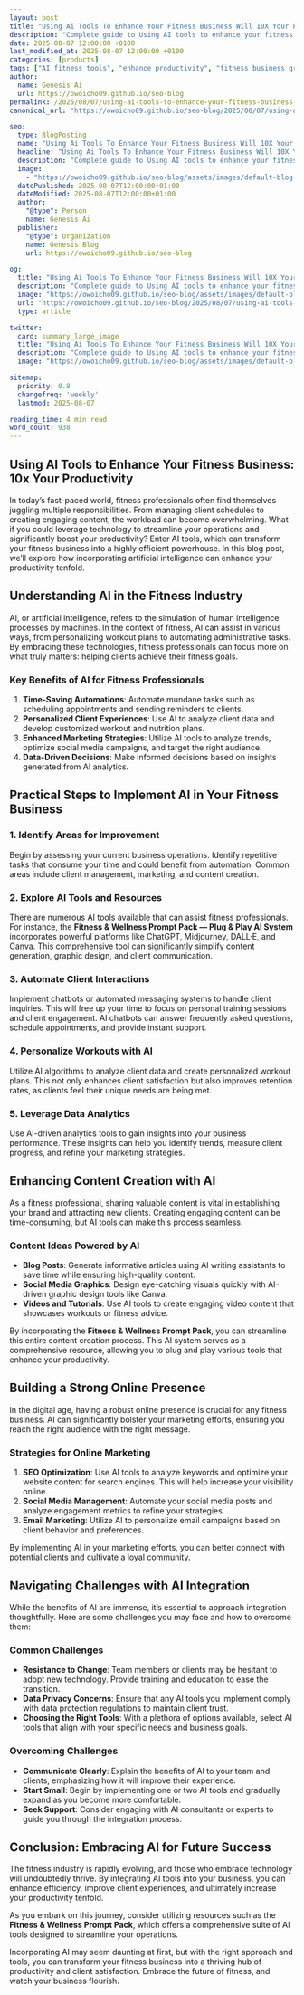 ```yaml
---
layout: post
title: "Using Ai Tools To Enhance Your Fitness Business Will 10X Your Productivity"
description: "Complete guide to Using AI tools to enhance your fitness business will 10x your productivity."
date: 2025-08-07 12:00:00 +0100
last_modified_at: 2025-08-07 12:00:00 +0100
categories: [products]
tags: ["AI fitness tools", "enhance productivity", "fitness business growth", "AI system for fitness", "chatbot for wellness", "AI technology for fitness", "Canva for fitness business", "Midjourney for productivity", "DALL\u00b7E for fitness", "AI prompt pack"]
author: 
  name: Genesis Ai
  url: https://owoicho09.github.io/seo-blog
permalink: /2025/08/07/using-ai-tools-to-enhance-your-fitness-business-will-10x-your-productivity/
canonical_url: "https://owoicho09.github.io/seo-blog/2025/08/07/using-ai-tools-to-enhance-your-fitness-business-will-10x-your-productivity/"

seo:
  type: BlogPosting
  name: "Using Ai Tools To Enhance Your Fitness Business Will 10X Your Productivity"
  headline: "Using Ai Tools To Enhance Your Fitness Business Will 10X Your Productivity"
  description: "Complete guide to Using AI tools to enhance your fitness business will 10x your productivity."
  image: 
    - "https://owoicho09.github.io/seo-blog/assets/images/default-blog-image.jpg"
  datePublished: 2025-08-07T12:00:00+01:00
  dateModified: 2025-08-07T12:00:00+01:00
  author:
    "@type": Person
    name: Genesis Ai
  publisher:
    "@type": Organization
    name: Genesis Blog
    url: https://owoicho09.github.io/seo-blog

og:
  title: "Using Ai Tools To Enhance Your Fitness Business Will 10X Your Productivity"
  description: "Complete guide to Using AI tools to enhance your fitness business will 10x your productivity."
  image: "https://owoicho09.github.io/seo-blog/assets/images/default-blog-image.jpg"
  url: "https://owoicho09.github.io/seo-blog/2025/08/07/using-ai-tools-to-enhance-your-fitness-business-will-10x-your-productivity/"
  type: article

twitter:
  card: summary_large_image
  title: "Using Ai Tools To Enhance Your Fitness Business Will 10X Your Productivity"
  description: "Complete guide to Using AI tools to enhance your fitness business will 10x your productivity."
  image: "https://owoicho09.github.io/seo-blog/assets/images/default-blog-image.jpg"

sitemap:
  priority: 0.8
  changefreq: 'weekly'
  lastmod: 2025-08-07

reading_time: 4 min read
word_count: 938
---
```


## Using AI Tools to Enhance Your Fitness Business: 10x Your Productivity

In today’s fast-paced world, fitness professionals often find themselves juggling multiple responsibilities. From managing client schedules to creating engaging content, the workload can become overwhelming. What if you could leverage technology to streamline your operations and significantly boost your productivity? Enter AI tools, which can transform your fitness business into a highly efficient powerhouse. In this blog post, we’ll explore how incorporating artificial intelligence can enhance your productivity tenfold.

## Understanding AI in the Fitness Industry

AI, or artificial intelligence, refers to the simulation of human intelligence processes by machines. In the context of fitness, AI can assist in various ways, from personalizing workout plans to automating administrative tasks. By embracing these technologies, fitness professionals can focus more on what truly matters: helping clients achieve their fitness goals.

### Key Benefits of AI for Fitness Professionals

1. **Time-Saving Automations**: Automate mundane tasks such as scheduling appointments and sending reminders to clients.
2. **Personalized Client Experiences**: Use AI to analyze client data and develop customized workout and nutrition plans.
3. **Enhanced Marketing Strategies**: Utilize AI tools to analyze trends, optimize social media campaigns, and target the right audience.
4. **Data-Driven Decisions**: Make informed decisions based on insights generated from AI analytics.

## Practical Steps to Implement AI in Your Fitness Business

### 1. Identify Areas for Improvement

Begin by assessing your current business operations. Identify repetitive tasks that consume your time and could benefit from automation. Common areas include client management, marketing, and content creation. 

### 2. Explore AI Tools and Resources

There are numerous AI tools available that can assist fitness professionals. For instance, the **Fitness & Wellness Prompt Pack — Plug & Play AI System** incorporates powerful platforms like ChatGPT, Midjourney, DALL·E, and Canva. This comprehensive tool can significantly simplify content generation, graphic design, and client communication.

### 3. Automate Client Interactions

Implement chatbots or automated messaging systems to handle client inquiries. This will free up your time to focus on personal training sessions and client engagement. AI chatbots can answer frequently asked questions, schedule appointments, and provide instant support.

### 4. Personalize Workouts with AI

Utilize AI algorithms to analyze client data and create personalized workout plans. This not only enhances client satisfaction but also improves retention rates, as clients feel their unique needs are being met.

### 5. Leverage Data Analytics

Use AI-driven analytics tools to gain insights into your business performance. These insights can help you identify trends, measure client progress, and refine your marketing strategies.

## Enhancing Content Creation with AI

As a fitness professional, sharing valuable content is vital in establishing your brand and attracting new clients. Creating engaging content can be time-consuming, but AI tools can make this process seamless.

### Content Ideas Powered by AI

- **Blog Posts**: Generate informative articles using AI writing assistants to save time while ensuring high-quality content.
- **Social Media Graphics**: Design eye-catching visuals quickly with AI-driven graphic design tools like Canva.
- **Videos and Tutorials**: Use AI tools to create engaging video content that showcases workouts or fitness advice.

By incorporating the **Fitness & Wellness Prompt Pack**, you can streamline this entire content creation process. This AI system serves as a comprehensive resource, allowing you to plug and play various tools that enhance your productivity.

## Building a Strong Online Presence

In the digital age, having a robust online presence is crucial for any fitness business. AI can significantly bolster your marketing efforts, ensuring you reach the right audience with the right message.

### Strategies for Online Marketing

1. **SEO Optimization**: Use AI tools to analyze keywords and optimize your website content for search engines. This will help increase your visibility online.
2. **Social Media Management**: Automate your social media posts and analyze engagement metrics to refine your strategies.
3. **Email Marketing**: Utilize AI to personalize email campaigns based on client behavior and preferences.

By implementing AI in your marketing efforts, you can better connect with potential clients and cultivate a loyal community.

## Navigating Challenges with AI Integration

While the benefits of AI are immense, it’s essential to approach integration thoughtfully. Here are some challenges you may face and how to overcome them:

### Common Challenges

- **Resistance to Change**: Team members or clients may be hesitant to adopt new technology. Provide training and education to ease the transition.
- **Data Privacy Concerns**: Ensure that any AI tools you implement comply with data protection regulations to maintain client trust.
- **Choosing the Right Tools**: With a plethora of options available, select AI tools that align with your specific needs and business goals.

### Overcoming Challenges

- **Communicate Clearly**: Explain the benefits of AI to your team and clients, emphasizing how it will improve their experience.
- **Start Small**: Begin by implementing one or two AI tools and gradually expand as you become more comfortable.
- **Seek Support**: Consider engaging with AI consultants or experts to guide you through the integration process.

## Conclusion: Embracing AI for Future Success

The fitness industry is rapidly evolving, and those who embrace technology will undoubtedly thrive. By integrating AI tools into your business, you can enhance efficiency, improve client experiences, and ultimately increase your productivity tenfold. 

As you embark on this journey, consider utilizing resources such as the **Fitness & Wellness Prompt Pack**, which offers a comprehensive suite of AI tools designed to streamline your operations. 

Incorporating AI may seem daunting at first, but with the right approach and tools, you can transform your fitness business into a thriving hub of productivity and client satisfaction. Embrace the future of fitness, and watch your business flourish.